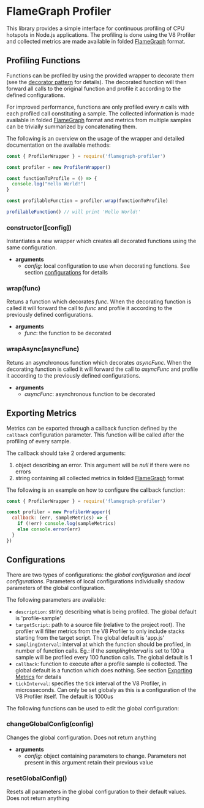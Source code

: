 # FlameGraph Profiler

This library provides a simple interface for continuous profiling of CPU hotspots in Node.js applications. The profiling is done using the V8 Profiler and collected metrics are made available in folded [FlameGraph](https://github.com/brendangregg/FlameGraph) format.

## Profiling Functions

Functions can be profiled by using the provided wrapper to decorate them (see the [decorator pattern](https://en.wikipedia.org/wiki/Decorator_pattern) for details). The decorated function will then forward all calls to the original function and profile it according to the defined configurations.

For improved performance, functions are only profiled every _n_ calls with each profiled call constituting a sample. The collected information is made available in folded [FlameGraph](https://github.com/brendangregg/FlameGraph) format and metrics from multiple samples can be trivially summarized by concatenating them.

The following is an overview on the usage of the wrapper and detailed documentation on the available methods:

```JavaScript
const { ProfilerWrapper } = require('flamegraph-profiler')

const profiler = new ProfilerWrapper()

const functionToProfile = () => {
  console.log("Hello World!")
}

const profilableFunction = profiler.wrap(functionToProfile)

profilableFunction() // will print 'Hello World!'
```

### constructor([config])

Instantiates a new wrapper which creates all decorated functions using the same configuration.

- __arguments__
  - _config_: local configuration to use when decorating functions. See section [configurations](#configurations) for details

### wrap(func)

Retuns a function which decorates _func_. When the decorating function is called it will forward the call to _func_ and profile it according to the previously defined configurations.

- __arguments__
  - _func_: the function to be decorated

### wrapAsync(asyncFunc)

Retuns an asynchronous function which decorates _asyncFunc_. When the decorating function is called it will forward the call to _asyncFunc_ and profile it according to the previously defined configurations.

- __arguments__
  - _asyncFunc_: asynchronous function to be decorated

## Exporting Metrics

Metrics can be exported through a callback function defined by the `callback` configuration parameter. This function will be called after the profiling of every sample.

The callback should take 2 ordered arguments:

1. object describing an error. This argument will be _null_ if there were no errors
2. string containing all collected metrics in folded [FlameGraph](https://github.com/brendangregg/FlameGraph) format

The following is an example on how to configure the callback function:

```JavaScript
const { ProfilerWrapper } = require('flamegraph-profiler')

const profiler = new ProfilerWrapper({
  callback: (err, sampleMetrics) => {
    if (!err) console.log(sampleMetrics)
    else console.error(err)
  }
})
```

## Configurations

There are two types of configurations: the _global configuration_ and _local configurations_. Parameters of local configurations individually shadow parameters of the global configuration.

The following parameters are available:

- `description`: string describing what is being profiled. The global default is 'profile-sample'
- `targetScript`: path to a source file (relative to the project root). The profiler will filter metrics from the V8 Profiler to only include stacks starting from the target script. The global default is 'app.js'
- `samplingInterval`: interval at which the function should be profiled, in number of function calls. Eg.: if the _samplingInterval_ is set to 100 a sample will be profiled every 100 function calls. The global default is 1
- `callback`: function to execute after a profile sample is collected. The global default is a function which does nothing. See section [Exporting Metrics](#exporting-metrics) for details
- `tickInterval`: specifies the tick interval of the V8 Profiler, in microsseconds. Can only be set globaly as this is a configuration of the V8 Profiler itself. The default is 1000us

The following functions can be used to edit the global configuration:

### changeGlobalConfig(config)

Changes the global configuration. Does not return anything

- __arguments__
  - _config_: object containing parameters to change. Parameters not present in this argument retain their previous value

### resetGlobalConfig()

Resets all parameters in the global configuration to their default values. Does not return anything
